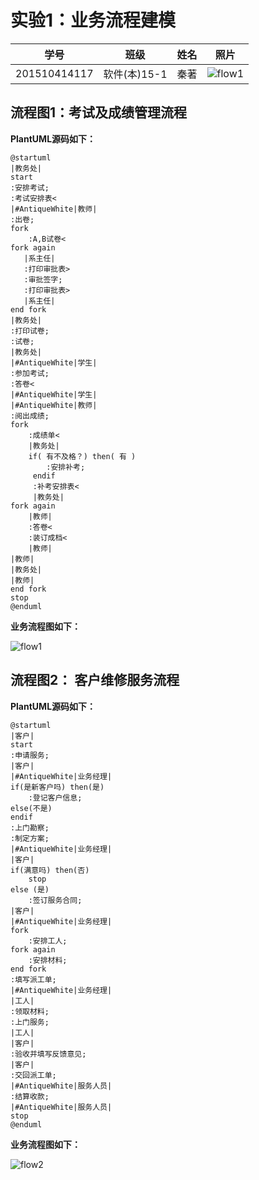 # 实验1：业务流程建模
|学号|班级|姓名|照片|
|:-------:|:-------------: | :----------:|:---:|
|201510414117|软件(本)15-1|秦著|![flow1](head.jpg)|

## 流程图1：考试及成绩管理流程

**PlantUML源码如下：**

``` flow1
@startuml
|教务处|
start
:安排考试;
:考试安排表<
|#AntiqueWhite|教师|
:出卷;
fork
    :A,B试卷<
fork again
   |系主任|
   :打印审批表>
   :审批签字;
   :打印审批表>
   |系主任|
end fork
|教务处|
:打印试卷;
:试卷;
|教务处|
|#AntiqueWhite|学生|
:参加考试;
:答卷<
|#AntiqueWhite|学生|
|#AntiqueWhite|教师|
:阅出成绩;
fork
    :成绩单<
    |教务处|
    if( 有不及格？) then( 有 )
        :安排补考;
     endif
     :补考安排表<
     |教务处|
fork again
    |教师|
    :答卷<
    :装订成档<
    |教师|
|教师|
|教务处|
|教师|
end fork
stop
@enduml
```

**业务流程图如下：**

![flow1](107p.png)


## 流程图2： 客户维修服务流程

**PlantUML源码如下：**

``` flow2
@startuml
|客户|
start
:申请服务;
|客户|
|#AntiqueWhite|业务经理|
if(是新客户吗) then(是)
    :登记客户信息;
else(不是)
endif
:上门勘察;
:制定方案;
|#AntiqueWhite|业务经理|
|客户|
if(满意吗) then(否)
    stop
else (是)
    :签订服务合同;
|客户|
|#AntiqueWhite|业务经理|
fork
    :安排工人;
fork again
    :安排材料;
end fork
:填写派工单;
|#AntiqueWhite|业务经理|
|工人|
:领取材料;
:上门服务;
|工人|
|客户|
:验收并填写反馈意见;
|客户|
:交回派工单;
|#AntiqueWhite|服务人员|
:结算收款;
|#AntiqueWhite|服务人员|
stop
@enduml
```

**业务流程图如下：**

![flow2](108p.png)
